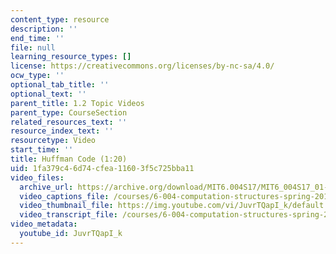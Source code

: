 ```yaml
---
content_type: resource
description: ''
end_time: ''
file: null
learning_resource_types: []
license: https://creativecommons.org/licenses/by-nc-sa/4.0/
ocw_type: ''
optional_tab_title: ''
optional_text: ''
parent_title: 1.2 Topic Videos
parent_type: CourseSection
related_resources_text: ''
resource_index_text: ''
resourcetype: Video
start_time: ''
title: Huffman Code (1:20)
uid: 1fa379c4-6d74-cfea-1160-3f5c725bba11
video_files:
  archive_url: https://archive.org/download/MIT6.004S17/MIT6_004S17_01-02-09_300k.mp4
  video_captions_file: /courses/6-004-computation-structures-spring-2017/88c4add7581755598461dc16e4c2990f_JuvrTQapI_k.vtt
  video_thumbnail_file: https://img.youtube.com/vi/JuvrTQapI_k/default.jpg
  video_transcript_file: /courses/6-004-computation-structures-spring-2017/98d67d21c1c38047dc07d2935bf358f0_JuvrTQapI_k.pdf
video_metadata:
  youtube_id: JuvrTQapI_k
---
```

